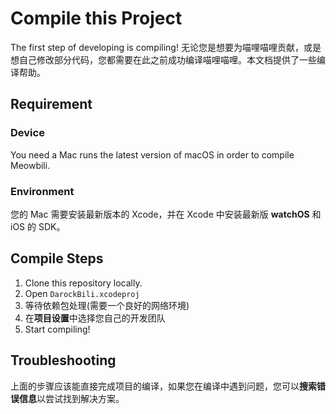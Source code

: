# Compile this Project
The first step of developing is compiling! 无论您是想要为喵哩喵哩贡献，或是想自己修改部分代码，您都需要在此之前成功编译喵哩喵哩。本文档提供了一些编译帮助。
## Requirement
### Device
You need a Mac runs the latest version of macOS in order to compile Meowbili.
### Environment
您的 Mac 需要安装最新版本的 Xcode，并在 Xcode 中安装最新版 **watchOS** 和 iOS 的 SDK。
## Compile Steps
1. Clone this repository locally.
2. Open `DarockBili.xcodeproj`
3. 等待依赖包处理(需要一个良好的网络环境)
4. 在**项目设置**中选择您自己的开发团队
5. Start compiling!
## Troubleshooting
上面的步骤应该能直接完成项目的编译，如果您在编译中遇到问题，您可以**搜索错误信息**以尝试找到解决方案。
